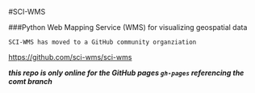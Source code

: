 #SCI-WMS

###Python Web Mapping Service (WMS) for visualizing geospatial data

    SCI-WMS has moved to a GitHub community organziation

https://github.com/sci-wms/sci-wms

***this repo is only online for the GitHub pages `gh-pages` referencing the comt branch***
